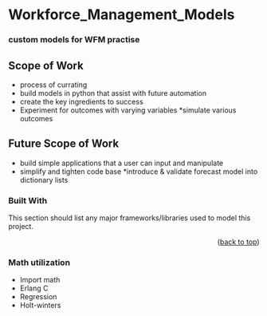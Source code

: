 # Workforce_Management_Models
### custom models for WFM practise

<!-- ABOUT THE PROJECT -->
## Scope of **Work**
* process of currating
* build models in python that assist with future automation
* create the key ingredients to success
* Experiment for outcomes with varying variables
*simulate various outcomes

## Future Scope of **Work**
* build simple applications that a user can input and manipulate
* simplify and tighten code base
*introduce & validate forecast model into dictionary lists

### Built With

This section should list any major frameworks/libraries used to model this project. 


<p align="right">(<a href="#readme-top">back to top</a>)</p>

### Math utilization
* Import math
* Erlang C 
* Regression
* Holt-winters
